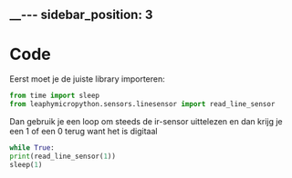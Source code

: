 __---
sidebar_position: 3
---

# Code


Eerst moet je de juiste library importeren:

```py
from time import sleep
from leaphymicropython.sensors.linesensor import read_line_sensor
```

Dan gebruik je een loop om steeds de ir-sensor uittelezen en dan krijg je een
1 of een 0 terug want het is digitaal
```py
while True:
print(read_line_sensor(1))
sleep(1)
```
